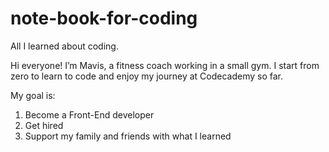 # note-book-for-coding
All I learned about coding.

Hi everyone! I’m Mavis, a fitness coach working in a small gym. I start from zero to learn to code and enjoy my journey at Codecademy so far.

My goal is:
1. Become a Front-End developer
2. Get hired
3. Support my family and friends with what I learned
